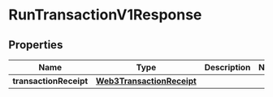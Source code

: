 
# RunTransactionV1Response

## Properties
Name | Type | Description | Notes
------------ | ------------- | ------------- | -------------
**transactionReceipt** | [**Web3TransactionReceipt**](Web3TransactionReceipt.md) |  | 



